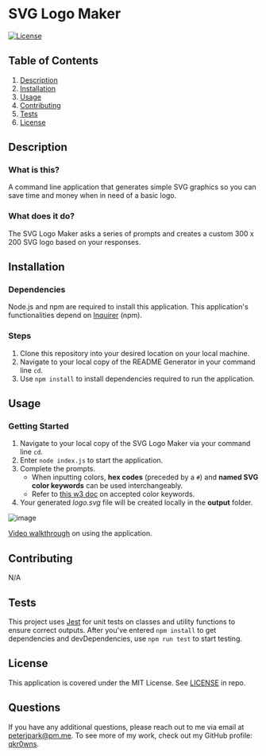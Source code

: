 # SVG Logo Maker
[![License](https://img.shields.io/badge/License-MIT%20License-informational)](#License)

## Table of Contents
1. [Description](#Description)
1. [Installation](#Installation)
1. [Usage](#Usage)
1. [Contributing](#Contributing)
1. [Tests](#Tests)
1. [License](#License)

## Description
### What is this?
A command line application that generates simple SVG graphics so you can save time and money when in need of a basic logo.

### What does it do?
The SVG Logo Maker asks a series of prompts and creates a custom 300 x 200 SVG logo based on your responses.

## Installation
### Dependencies
Node.js and npm are required to install this application. This application's functionalities depend on [Inquirer](https://www.npmjs.com/package/inquirer) (npm).

### Steps
1. Clone this repository into your desired location on your local machine.
2. Navigate to your local copy of the README Generator in your command line `cd`.
3. Use `npm install` to install dependencies required to run the application.


## Usage
### Getting Started
1. Navigate to your local copy of the SVG Logo Maker via your command line `cd`.
2. Enter `node index.js` to start the application.
3. Complete the prompts.
   - When inputting colors, **hex codes** (preceded by a `#`) and **named SVG color keywords** can be used interchangeably.
   - Refer to [this w3 doc](https://www.w3.org/TR/SVG11/types.html#ColorKeywords) on accepted color keywords.
5. Your generated *logo.svg* file will be created locally in the **output** folder.

![image](https://github.com/qkr0wns/svg-logo-maker/assets/115042610/8515dd5b-7433-4fc0-b670-b802276a70b0)


[Video walkthrough](https://www.youtube.com/watch?v=td3wjK2Guc8) on using the application.
## Contributing
N/A

## Tests
This project uses [Jest](https://jestjs.io/) for unit tests on classes and utility functions to ensure correct outputs.
After you've entered `npm install` to get dependencies and devDependencies, use `npm run test` to start testing.

## License
This application is covered under the MIT License. See [LICENSE](./LICENSE) in repo.

## Questions
If you have any additional questions, please reach out to me via email at [peterjpark@pm.me](mailto:peterjpark@pm.me).
To see more of my work, check out my GitHub profile: [qkr0wns](https://github.com/qkr0wns).
